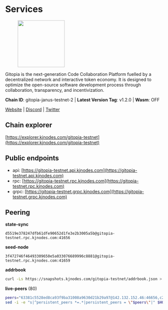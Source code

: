 # Services

<figure><img src="https://raw.githubusercontent.com/kj89/testnet_manuals/main/pingpub/logos/gitopia.png" width="150" alt=""><figcaption></figcaption></figure>

Gitopia is the next-generation Code Collaboration Platform fuelled by  a decentralized network and interactive token economy. It is designed  to optimize the open-source software development process through  collaboration, transparency, and incentivization.

**Chain ID**: gitopia-janus-testnet-2 | **Latest Version Tag**: v1.2.0 | **Wasm**: OFF

[Website](https://gitopia.com/) | [Discord](https://discord.gg/hFTXCGNYDZ) | [Twitter](https://twitter.com/gitopiaDAO)


## Chain explorer
[https://explorer.kjnodes.com/gitopia-testnet](https://explorer.kjnodes.com/gitopia-testnet)

## Public endpoints

* api: [https://gitopia-testnet.api.kjnodes.com](https://gitopia-testnet.api.kjnodes.com)
* rpc: [https://gitopia-testnet.rpc.kjnodes.com](https://gitopia-testnet.rpc.kjnodes.com)
* grpc: [https://gitopia-testnet.grpc.kjnodes.com](https://gitopia-testnet.grpc.kjnodes.com)

## Peering

**state-sync**

```text
d5519e378247dfb61dfe90652d1fe3e2b3005a5b@gitopia-testnet.rpc.kjnodes.com:41656
```

**seed-node**

```text
3f472746f46493309650e5a033076689996c8881@gitopia-testnet.rpc.kjnodes.com:41659
```

**addrbook**
```bash
curl -Ls https://snapshots.kjnodes.com/gitopia-testnet/addrbook.json > $HOME/.gitopia/config/addrbook.json
```

**live-peers** (80)
```bash
peers="63381c5528ed8ca93f9ba31008a9630d21b29a97@142.132.152.46:46656,c2beb74ebaf76137702732f6076c9a319bf15262@159.69.72.247:41656,6ea375302fdd319ef64e013f469e286faf739da8@213.239.207.165:20086,35c829910f80387ee825da9fb69efbcbf8e2149e@164.68.118.227:26656,182a0faf787f0f62ac2af8975d951ab94573d7d2@194.195.87.52:41656,de5ad8914c55b02f4402fdd114bd8dc33d67f539@24.199.111.244:26656,995177c4b8c2b498de50483a614f9e30bf02e843@65.109.130.180:26656,a510ea956fd1ccc786784d7c0f633889ce6cf618@168.119.124.130:41656,d84fbf48ce0773f207e8ab203d11ae644aa018df@65.108.192.123:17656,c0e48b5f3ab79c24f1594f5a0d67a7a3f717882a@91.223.3.144:26456,798cf016b5150592badc8257402312fc50b7361d@65.108.45.200:26878,d5519e378247dfb61dfe90652d1fe3e2b3005a5b@65.109.68.190:41656,a52d22191c38d7406f7b7bd8b3969f35d7c31c8b@146.190.62.4:26656,0b1ba8849c79f41d027de35f98398d1da6a0126e@38.242.229.50:41656,61c85d47e1dd86d5a5849450b849078d4d13184b@85.239.244.123:26656,73de34b1d08fdd58b5a5c0ec6d2560310c1ebe90@38.242.151.86:26656,b44d4fd0799d2c06fbec0257b376c0520bdb226a@185.250.37.147:41656,edae8278cef6113e38af80504fb83cbf5eb0f023@165.232.129.242:26656,3b34ebcb3472e6d6d50c5e3857bacd3f7eddac84@146.190.56.230:26656,72db14311591866caf52df742c8abaa3327733eb@173.212.202.197:41656,c820e754c56b5455d64ab7685730c44a936d0833@154.38.165.129:26656,c19da021d6bbdeccdd03453a021d7171e6e299d5@173.249.14.30:656,05182a9b6121c9fcbb493f9bb3843e20e076e479@38.242.231.113:656,9bb344d83fc1fafc4bce6b8e4a95b82f37ac4f31@82.208.20.136:26656,399d4e19186577b04c23296c4f7ecc53e61080cb@34.87.157.137:26656,2f58a44c9ce9dcdf81e2eaed7cd808ebefe222a7@38.242.243.111:26656,8f4c2887e46edc200a95afeaa87cb63bdddd26e2@185.239.208.131:656,5c2a752c9b1952dbed075c56c600c3a79b58c395@195.3.220.140:27036,4e0e57bcac8aa2bc3188d5b7845eeee61a61f3f0@194.163.170.165:26656,3b7845f8c8361c2f2de742473cd891c6e8cdeabf@83.171.249.159:656,407eb21b784f1dc4e9902cb812b65eec760c6a19@185.193.66.67:656,200b0594c8bfd86c1fc2a5b5c72e266139f3b193@62.171.140.239:26656,91bf3eb973595dd4621ccf5853e5ac78c48058da@194.163.180.77:656,09538ba6159f454a17d76501c59e23bad6fc9d3d@85.190.246.67:26656,e79532749fb5dd95366f4568a7b2430d0e316fb5@84.46.255.163:26656,374da78901e59810277fc35482bce6e30953f488@80.79.6.155:41656,9863c8928e26bd2528d5cac71c34548e57611570@81.0.218.37:41656,b6651c7b043ef4bdccd7906b0f06de2bbdfe8a60@193.46.243.75:26656,5ffdc1788f68df5e8163d9bd0d71a4c4d3dec2e9@81.0.220.21:26656,19fb417249992ae8def277fb753656da318fe250@38.242.133.239:41656,24e10b07b7eb9bc74891ea24c0e7f8271726ad0a@194.233.65.96:41656,93c4c73375b5f52020e7e7bd3f901ee28f07e6b7@109.123.243.66:41656,ad7f18fc2b6f28e9c10e888a623f45639f670a4b@159.223.199.25:41656,af3b3b1a4c62450ddef3e6097bc823158fd10660@109.123.252.132:41656,31af09cf452ded09a5b3ffdab49efc4248feaca9@143.198.69.150:26656,975a3ade04fc92d00c7ad59d536506fde46169e7@167.86.96.233:656,ad33cf22f96e43448798686ed0f7428b8fdacf5b@5.161.90.174:656,016b0e565abd496b9473b87ac41339251005d12e@194.163.167.163:41656,3df1c117eaf2377316af43568bc1f2e63575eae9@185.250.36.20:41656,e88708f6bda2af195f0ec48b9868e588ead964fb@144.91.82.239:26656,c03e9f152bb1becc54d4424d02249135d39be09f@81.0.218.106:41656,e9e671e22d794a4f80e32133905c83585b057a5d@86.48.3.0:26656,37c3d29df83da59e5a258d413e2f89365ab05711@85.239.243.12:656,3b695f4a5e40ba29141265f46d9259210c783aa0@38.242.207.5:41656,e511a5b55979b7d630f016e2b15b513690fd3e33@185.239.209.124:656,d620d0075805cdc95a5dc11483e8ec98dbdb2b80@135.181.91.61:26656,7182dfadba43a9a3b35f6862e63f75be20c8b1db@95.217.214.125:41656,ea53a3f77fe373f47be4e77fd5f9ff526dfaec33@51.79.143.46:41656,bc8a2179df7d5db14504e64cfba8ad4e3d3ce0e4@38.242.156.105:26656,aa12217a38bd794403ff82b5042cbee091fa30c2@209.145.63.85:26656,d9b86c9459ac8bb4760d37095732ccd2746aca1f@65.21.131.215:26356,292c099fc654a1331d3b62a1b939f867b62ef434@45.85.147.242:656,5fb72a0bea398ce56fa20cd732623f98d774be7d@149.102.128.208:41656,f97115243c6291081b546e8d59f51e5ecede4168@149.102.155.225:26656,d804235e103d9f0cd86c00c4c445149bb5c38e6a@185.202.239.254:26656,98bdfc67810bf7ac8f5c45b2c677b4bf199eb42e@185.193.67.65:41656,481189b7e246f6c824a969482446c49abbfe76b8@161.97.172.147:26656,926b47f8d786e544ec3a9200c61b5b04729a9d57@199.175.98.127:41656,fea7c372588898f7ea3a04373c52a30712b3c279@185.239.209.56:656,4ed110a5b1ebad62d1e92e8cdabfc9160e2ca4db@65.109.92.148:46656,14fe9028dc629e71ea7289c86c8036815ad6e9f4@135.181.74.226:26656,42620980cdb2274af8b79e3aa01e18108fee600f@134.122.118.155:26656,bd92227fef40edf9a736d1be17c6cfa7030d9f3f@185.218.126.179:26656,c0d8c836b79af354b35bf627ffde35e5374cee1a@185.250.38.8:41656,3b11c42bd33a8956c89e874d35cc06e6e8e2a82d@206.189.118.168:26656,0c2275aec91454799738b38260d13d97687e56c7@65.109.166.94:26656,2f0484f05aa2d58d91aa21ea7cb9ce81c2e207ea@85.239.240.187:26656,433285d6dafe9e386233a2543d3cc28e05e99313@149.102.159.128:41656,7f395e2cd19916a3abe5b91f864cd55e0ac7ed42@134.209.177.74:41656,a1fb8c68e24fd8d25955f58fb292474a672267c2@1.15.104.210:26656"
sed -i -e "s|^persistent_peers *=.*|persistent_peers = \"$peers\"|" $HOME/.gitopia/config/config.toml
```
